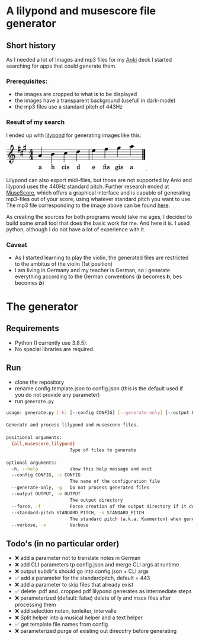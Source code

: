 # A lilypond and musescore file generator

## Short history
As I needed a lot of Images and mp3 files for my [Anki](https://apps.ankiweb.net/) deck I started searching for apps that could generate them.

### Prerequisites:
* the images are cropped to what is to be displayed
* the images have a transparent background (usefull in dark-mode)
* the mp3 files use a standard pitch of 443Hz

### Result of my search
I ended up with [lilypond](https://lilypond.org) for generating images like this:

![image](./sample_output/kurzer-tonleiter-in-a-dur.cropped.png).

Lilypond can also export midi-files, but those are not supported by Anki and lilypond uses the 440Hz standard pitch. Further research ended at [MuseScore](https://musescore.org), which offers a graphical interface and is capable of generating mp3-files out of your score, using whatever standard pitch you want to use.
The mp3 file corresponding to the image above can be found [here](./sample_output/kurzer-tonleiter-in-a-dur.cropped.mp3).

As creating the sources for both programs would take me ages, I decided to build some small tool that does the basic work for me. And here it is.
I used python, although I do not have a lot of experience with it.

### Caveat
* As I started learning to play the violin, the generated files are restricted to the ambitus of the violin (1st position)
* I am living in Germany and my teacher is German, so I generate everything according to the German conventions (___b___ becomes ___h___, bes becomes ___b___)

# The generator
## Requirements
* Python (I currently use 3.8.5).
* No special libraries are required.

## Run
* clone the repository
* rename config.template.json to config.json (this is the default used if you do not provide any parameter)
* run `generate.py`

```sh
usage: generate.py [-h] [--config CONFIG] [--generate-only] [--output OUTPUT] [--force] [--verbose] {all,musescore,lilypond}

Generate and process lilypond and musescore files.

positional arguments:
  {all,musescore,lilypond}
                        Type of files to generate

optional arguments:
  -h, --help            show this help message and exit
  --config CONFIG, -c CONFIG
                        The name of the configuration file
  --generate-only, -g   Do not process generated files
  --output OUTPUT, -o OUTPUT
                        The output directory
  --force, -f           Force creation of the output directory if it does not exist
  --standard-pitch STANDARD_PITCH, -s STANDARD_PITCH
                        The standard pitch (a.k.a. Kammerton) when generating mp3-files. [Default = 443]
  --verbose, -v         Verbose
```


## Todo's (in no particular order)
- :x: add a parameter not to translate notes in German
- :x: add CLI parameters tp config.json and merge CLI args at runtime
- :x: output subdir's should go into config.json + CLI args
- :white_check_mark: add a parameter for the standardpitch, default = 443
- :x: add a parameter to skip files that already exist
- :white_check_mark: delete .pdf and .cropped.pdf lilypond generates as intermediate steps
- :x: parameterized (default: false) delete of ly and mscx files after processing them
- :x: add selection noten, tonleiter, intervalle
- :x: Split helper into a musical helper and a text helper
- :white_check_mark: get template file names from config
- :x: parameterized purge of existing out direcotry before generating

